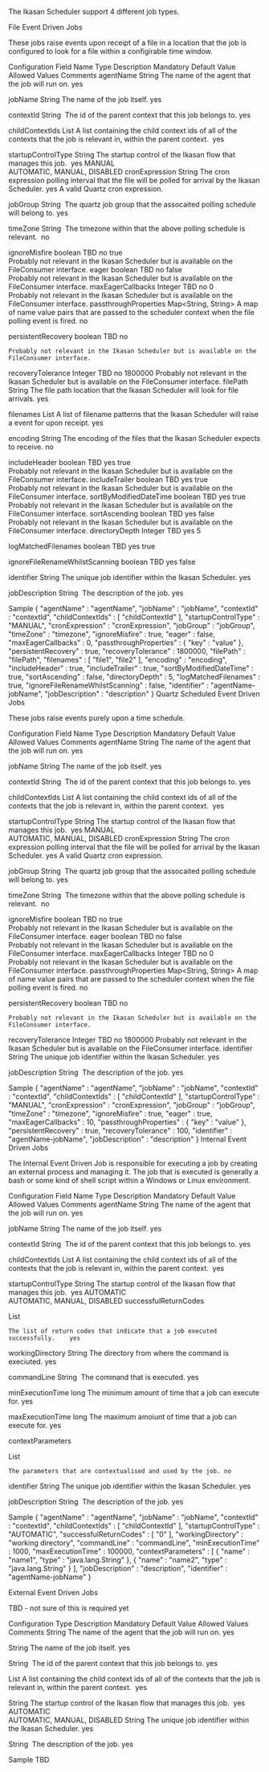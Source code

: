 The Ikasan Scheduler support 4 different job types.

File Event Driven Jobs

These jobs raise events upon receipt of a file in a location that the job is configured to look for a file within a configirable time window.

Configuration
Field Name	Type	Description	Mandatory	Default Value	Allowed Values	Comments
agentName	String	The name of the agent that the job will run on.	yes	
	
	

jobName	String	The name of the job itself.	yes	
	
	

contextId	String 	The id of the parent context that this job belongs to.	yes	
	
	

childContextIds	List<String>	A list containing the child context ids of all of the contexts that the job is relevant in, within the parent context. 	yes	
	
	

startupControlType	String	The startup control of the Ikasan flow that manages this job. 	yes	MANUAL	
	AUTOMATIC, MANUAL, DISABLED
cronExpression	String	The cron expression polling interval that the file will be polled for arrival by the Ikasan Scheduler.	yes	
	A valid Quartz cron expression.	

jobGroup	String 	The quartz job group that the assocaited polling schedule will belong to.	yes	
	
	

timeZone	String 	The timezone within that the above polling schedule is relevant. 	no	
	
	

ignoreMisfire	boolean	TBD	no	true	
	Probably not relevant in the Ikasan Scheduler but is available on the FileConsumer interface.
eager	boolean	TBD	no	false	
	Probably not relevant in the Ikasan Scheduler but is available on the FileConsumer interface.
maxEagerCallbacks	Integer	TBD	no	0	
	Probably not relevant in the Ikasan Scheduler but is available on the FileConsumer interface.
passthroughProperties	Map<String, String>	A map of name value pairs that are passed to the scheduler context when the file polling event is fired.	no	
	
	

persistentRecovery	boolean	TBD	no	
	
	Probably not relevant in the Ikasan Scheduler but is available on the FileConsumer interface.
recoveryTolerance	Integer	TBD	no	1800000	
	Probably not relevant in the Ikasan Scheduler but is available on the FileConsumer interface.
filePath	String	The file path location that the Ikasan Scheduler will look for file arrivals.	yes	
	
	

filenames	List<String>	A list of filename patterns that the Ikasan Scheduler will raise a event for upon receipt.	yes	
	
	

encoding	String	The encoding of the files that the Ikasan Scheduler expects to receive.	no	
	
	

includeHeader	boolean	TBD	yes	true	
	Probably not relevant in the Ikasan Scheduler but is available on the FileConsumer interface.
includeTrailer	boolean	TBD	yes	true	
	Probably not relevant in the Ikasan Scheduler but is available on the FileConsumer interface.
sortByModifiedDateTime	boolean	TBD	yes	true	
	Probably not relevant in the Ikasan Scheduler but is available on the FileConsumer interface.
sortAscending	boolean	TBD	yes	false	
	Probably not relevant in the Ikasan Scheduler but is available on the FileConsumer interface.
directoryDepth	Integer	TBD	yes	5	
	

logMatchedFilenames	boolean	TBD	yes	true	
	

ignoreFileRenameWhilstScanning	boolean	TBD	yes	false	
	

identifier	String	The unique job identifier within the Ikasan Scheduler.	yes	
	
	

jobDescription	String 	The description of the job.	yes	
	
	

Sample
{
  "agentName" : "agentName",
  "jobName" : "jobName",
  "contextId" : "contextId",
  "childContextIds" : [ "childContextId" ],
  "startupControlType" : "MANUAL",
  "cronExpression" : "cronExpression",
  "jobGroup" : "jobGroup",
  "timeZone" : "timezone",
  "ignoreMisfire" : true,
  "eager" : false,
  "maxEagerCallbacks" : 0,
  "passthroughProperties" : {
    "key" : "value"
  },
  "persistentRecovery" : true,
  "recoveryTolerance" : 1800000,
  "filePath" : "filePath",
  "filenames" : [ "file1", "file2" ],
  "encoding" : "encoding",
  "includeHeader" : true,
  "includeTrailer" : true,
  "sortByModifiedDateTime" : true,
  "sortAscending" : false,
  "directoryDepth" : 5,
  "logMatchedFilenames" : true,
  "ignoreFileRenameWhilstScanning" : false,
  "identifier" : "agentName-jobName",
  "jobDescription" : "description"
}
Quartz Scheduled Event Driven Jobs

These jobs raise events purely upon a time schedule.

Configuration
Field Name	Type	Description	Mandatory	Default Value	Allowed Values	Comments
agentName	String	The name of the agent that the job will run on.	yes	
	
	

jobName	String	The name of the job itself.	yes	
	
	

contextId	String 	The id of the parent context that this job belongs to.	yes	
	
	

childContextIds	List<String>	A list containing the child context ids of all of the contexts that the job is relevant in, within the parent context. 	yes	
	
	

startupControlType	String	The startup control of the Ikasan flow that manages this job. 	yes	MANUAL	
	AUTOMATIC, MANUAL, DISABLED
cronExpression	String	The cron expression polling interval that the file will be polled for arrival by the Ikasan Scheduler.	yes	
	A valid Quartz cron expression.	

jobGroup	String 	The quartz job group that the assocaited polling schedule will belong to.	yes	
	
	

timeZone	String 	The timezone within that the above polling schedule is relevant. 	no	
	
	

ignoreMisfire	boolean	TBD	no	true	
	Probably not relevant in the Ikasan Scheduler but is available on the FileConsumer interface.
eager	boolean	TBD	no	false	
	Probably not relevant in the Ikasan Scheduler but is available on the FileConsumer interface.
maxEagerCallbacks	Integer	TBD	no	0	
	Probably not relevant in the Ikasan Scheduler but is available on the FileConsumer interface.
passthroughProperties	Map<String, String>	A map of name value pairs that are passed to the scheduler context when the file polling event is fired.	no	
	
	

persistentRecovery	boolean	TBD	no	
	
	Probably not relevant in the Ikasan Scheduler but is available on the FileConsumer interface.
recoveryTolerance	Integer	TBD	no	1800000	
	Probably not relevant in the Ikasan Scheduler but is available on the FileConsumer interface.
identifier	String	The unique job identifier within the Ikasan Scheduler.	yes	
	
	

jobDescription	String 	The description of the job.	yes	
	
	

Sample
{
  "agentName" : "agentName",
  "jobName" : "jobName",
  "contextId" : "contextId",
  "childContextIds" : [ "childContextId" ],
  "startupControlType" : "MANUAL",
  "cronExpression" : "cronExpression",
  "jobGroup" : "jobGroup",
  "timeZone" : "timezone",
  "ignoreMisfire" : true,
  "eager" : true,
  "maxEagerCallbacks" : 10,
  "passthroughProperties" : {
    "key" : "value"
  },
  "persistentRecovery" : true,
  "recoveryTolerance" : 100,
  "identifier" : "agentName-jobName",
  "jobDescription" : "description"
}
Internal Event Driven Jobs

The Internal Event Driven Job is responsible for executing a job by creating an external process and managing it. The job that is executed is generally a bash or some kind of shell script within a Windows or Linux environment.

Configuration
Field Name	Type	Description	Mandatory	Default Value	Allowed Values	Comments
agentName	String	The name of the agent that the job will run on.	yes	
	
	

jobName	String	The name of the job itself.	yes	
	
	

contextId	String 	The id of the parent context that this job belongs to.	yes	
	
	

childContextIds	List<String>	A list containing the child context ids of all of the contexts that the job is relevant in, within the parent context. 	yes	
	
	

startupControlType	String	The startup control of the Ikasan flow that manages this job. 	yes	AUTOMATIC	
	AUTOMATIC, MANUAL, DISABLED
successfulReturnCodes	

List<String>

	The list of return codes that indicate that a job executed successfully.	yes	
	
	

workingDirectory	String	The directory from where the command is execiuted.	yes	
	
	

commandLine	String 	The command that is executed.	yes	
	
	

minExecutionTime	long	The minimum amount of time that a job can execute for.	yes	
	
	

maxExecutionTime	long	The maximum amoiunt of time that a job can execute for.	yes	
	
	

contextParameters	

List<ContextParameter>

	The parameters that are contextualised and used by the job.	no	
	
	

identifier	String	The unique job identifier within the Ikasan Scheduler.	yes	
	
	

jobDescription	String 	The description of the job.	yes	
	
	

Sample
{
  "agentName" : "agentName",
  "jobName" : "jobName",
  "contextId" : "contextId",
  "childContextIds" : [ "childContextId" ],
  "startupControlType" : "AUTOMATIC",
  "successfulReturnCodes" : [ "0" ],
  "workingDirectory" : "working directory",
  "commandLine" : "commandLine",
  "minExecutionTime" : 1000,
  "maxExecutionTime" : 100000,
  "contextParameters" : [ {
    "name" : "name1",
    "type" : "java.lang.String"
  }, {
    "name" : "name2",
    "type" : "java.lang.String"
  } ],
  "jobDescription" : "description",
  "identifier" : "agentName-jobName"
}




External Event Driven Jobs

TBD - not sure of this is required yet

Configuration
Type	Description	Mandatory	Default Value	Allowed Values	Comments
String	The name of the agent that the job will run on.	yes	
	
	

String	The name of the job itself.	yes	
	
	

String 	The id of the parent context that this job belongs to.	yes	
	
	

List<String>	A list containing the child context ids of all of the contexts that the job is relevant in, within the parent context. 	yes	
	
	

String	The startup control of the Ikasan flow that manages this job. 	yes	AUTOMATIC	
	AUTOMATIC, MANUAL, DISABLED
String	The unique job identifier within the Ikasan Scheduler.	yes	
	
	

String 	The description of the job.	yes	
	
	

Sample
TBD
